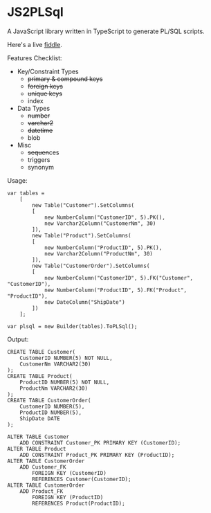JS2PLSql
========

A JavaScript library written in TypeScript to generate PL/SQL scripts. 

Here's a live <a target='_blank' href='http://jsfiddle.net/yuipcheng/AbfHB/'>fiddle</a>.

Features Checklist:
 - Key/Constraint Types
    - <del>primary & compound keys</del>
    - <del>foreign keys</del>
    - <del>unique keys</del>
    - index
 - Data Types
    - <del>number</del>
    - <del>varchar2</del>
    - <del>datetime</del>
    - blob
 - Misc
    - <del>sequen</del>ces
    - triggers
    - synonym

Usage:

    var tables =
        [
            new Table("Customer").SetColumns(
            [
                new NumberColumn("CustomerID", 5).PK(),
                new Varchar2Column("CustomerNm", 30)
            ]),
            new Table("Product").SetColumns(
            [
                new NumberColumn("ProductID", 5).PK(),
                new Varchar2Column("ProductNm", 30)
            ]),
            new Table("CustomerOrder").SetColumns(
            [
                new NumberColumn("CustomerID", 5).FK("Customer", "CustomerID"),
                new NumberColumn("ProductID", 5).FK("Product", "ProductID"),
                new DateColumn("ShipDate")
            ])
        ];

    var plsql = new Builder(tables).ToPLSql();
    
Output:

    CREATE TABLE Customer(
        CustomerID NUMBER(5) NOT NULL,
    	CustomerNm VARCHAR2(30)
    );
    CREATE TABLE Product(
    	ProductID NUMBER(5) NOT NULL,
    	ProductNm VARCHAR2(30)
    );
    CREATE TABLE CustomerOrder(
    	CustomerID NUMBER(5),
    	ProductID NUMBER(5),
    	ShipDate DATE
    );
    
    ALTER TABLE Customer
    	ADD CONSTRAINT Customer_PK PRIMARY KEY (CustomerID);
    ALTER TABLE Product
    	ADD CONSTRAINT Product_PK PRIMARY KEY (ProductID);
    ALTER TABLE CustomerOrder
    	ADD Customer_FK 
    		FOREIGN KEY (CustomerID) 
    		REFERENCES Customer(CustomerID);
    ALTER TABLE CustomerOrder
    	ADD Product_FK 
    		FOREIGN KEY (ProductID) 
    		REFERENCES Product(ProductID);

